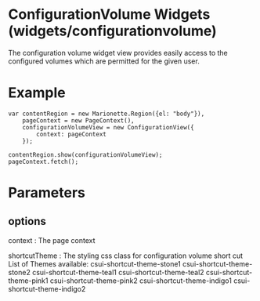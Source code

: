 # ConfigurationVolume Widgets (widgets/configurationvolume)

The configuration volume widget view provides easily access to the configured volumes which are permitted for the given user.

# Example
	  
    var contentRegion = new Marionette.Region({el: "body"}),
        pageContext = new PageContext(),
        configurationVolumeView = new ConfigurationView({
            context: pageContext
        });

    contentRegion.show(configurationVolumeView);
    pageContext.fetch();

# Parameters

## options

context
: The page context

shortcutTheme
: The styling css class for configuration volume short cut
    List of Themes available:
        csui-shortcut-theme-stone1
        csui-shortcut-theme-stone2
        csui-shortcut-theme-teal1
        csui-shortcut-theme-teal2
        csui-shortcut-theme-pink1
        csui-shortcut-theme-pink2
        csui-shortcut-theme-indigo1
        csui-shortcut-theme-indigo2

